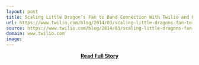 ```yaml
---
layout: post
title: Scaling Little Dragon’s Fan to Band Connection With Twilio and Pusher
url: https://www.twilio.com/blog/2014/03/scaling-little-dragons-fan-to-band-connection-with-twilio-and-pusher-nt.html
source: https://www.twilio.com/blog/2014/03/scaling-little-dragons-fan-to-band-connection-with-twilio-and-pusher-nt.html
domain: www.twilio.com
image: 
---
```


<p></p>
<center><p><a href="https://www.twilio.com/blog/2014/03/scaling-little-dragons-fan-to-band-connection-with-twilio-and-pusher-nt.html" style='padding:25px; font-sze:18px; font-weight: bold;'>Read Full Story</a></p></center>
